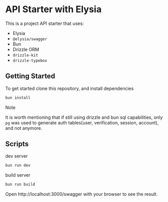 # API Starter with Elysia

This is a project API starter that uses:
- Elysia
- `@elysia/swagger`
- Bun
- Drizzle ORM
- `drizzle-kit`
- `drizzle-typebox`

## Getting Started
To get started clone this repository, and install dependencies
```bash
bun install
```

> [!NOTE]
> It is worth mentioning that if still using drizzle and bun sql capabilities, only `pg` was used to generate auth tables(user, verification, session, account), and not anymore.  

## Scripts
dev server
```bash
bun run dev
```
build server
```bash
bun run build
```

Open http://localhost:3000/swagger with your browser to see the result.